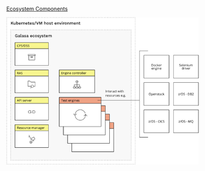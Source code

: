 [Ecosystem Components](https://galasa.dev/docs/ecosystem/architecture)

![Ecosystem Components](ecosystem_components.png)
